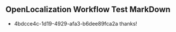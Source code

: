 ## OpenLocalization Workflow Test MarkDown
* 4bdcce4c-1d19-4929-afa3-b6dee89fca2a thanks!

<!--HONumber=Jul16_HO3-->


